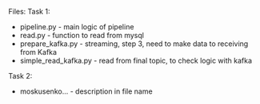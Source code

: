 

Files:
Task 1:
- pipeline.py - main logic of pipeline
- read.py - function to read from mysql
- prepare_kafka.py - streaming, step 3, need to make data to receiving from Kafka
- simple_read_kafka.py - read from final topic, to check logic with kafka

Task 2:
- moskusenko... - description in file name